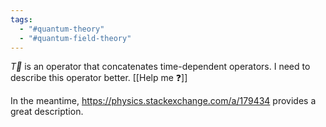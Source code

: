 ```yaml
---
tags:
  - "#quantum-theory"
  - "#quantum-field-theory"
---
```

$\overrightarrow{T}$ is an operator that concatenates time-dependent operators. I need to describe this operator better. [[Help me ❓]]

In the meantime, https://physics.stackexchange.com/a/179434 provides a great description.
